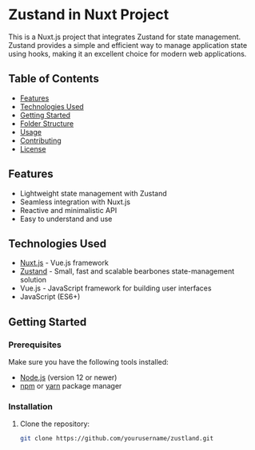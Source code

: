 # Zustand in Nuxt Project  

This is a Nuxt.js project that integrates Zustand for state management. Zustand provides a simple and efficient way to manage application state using hooks, making it an excellent choice for modern web applications.  

## Table of Contents  

- [Features](#features)  
- [Technologies Used](#technologies-used)  
- [Getting Started](#getting-started)  
- [Folder Structure](#folder-structure)  
- [Usage](#usage)  
- [Contributing](#contributing)  
- [License](#license)  


## Features  

- Lightweight state management with Zustand  
- Seamless integration with Nuxt.js  
- Reactive and minimalistic API  
- Easy to understand and use  

## Technologies Used  

- [Nuxt.js](https://nuxtjs.org/) - Vue.js framework  
- [Zustand](https://github.com/pmndrs/zustand) - Small, fast and scalable bearbones state-management solution  
- Vue.js - JavaScript framework for building user interfaces  
- JavaScript (ES6+)  

## Getting Started  

### Prerequisites  

Make sure you have the following tools installed:  

- [Node.js](https://nodejs.org/) (version 12 or newer)  
- [npm](https://www.npmjs.com/) or [yarn](https://yarnpkg.com/) package manager  

### Installation  

1. Clone the repository:  

   ```bash  
   git clone https://github.com/yourusername/zustland.git
